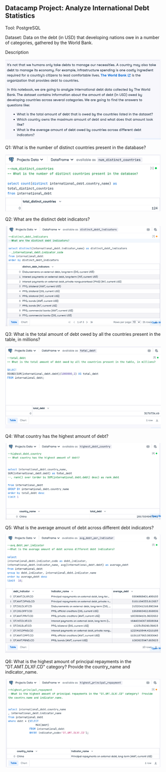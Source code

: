 ## Datacamp Project:  Analyze International Debt Statistics

Tool:  PostgreSQL

Dataset: Data on the debt (in USD) that developing nations owe in a number of categories, gathered by the World Bank.

<p>Description</p>

![Project Description](https://github.com/Sarah269/glowing-dollop/blob/main/International%20Debt/intldebt_desc.png)

<p>Q1: What is the number of distinct countries present in the database?</p>

![Number of distinct countries](https://github.com/Sarah269/glowing-dollop/blob/main/International%20Debt/intldebt_Q1.png)

<p>Q2: What are the distinct debt indicators?</p>

![Debt Indicators](https://github.com/Sarah269/glowing-dollop/blob/main/International%20Debt/intldebt_Q2.png)

<p>Q3: What is the total amount of debt owed by all the countries present in the table, in millions?</p>

![Amount of debt](https://github.com/Sarah269/glowing-dollop/blob/main/International%20Debt/intldebt_Q3.png)

<p>Q4: What country has the highest amount of debt?</p>

![Highest debt](https://github.com/Sarah269/glowing-dollop/blob/main/International%20Debt/intldebt_Q4.png)

<p>Q5: What is the average amount of debt across different debt indicators?</p>

![Average debt](https://github.com/Sarah269/glowing-dollop/blob/main/International%20Debt/intldebt_Q5.png)

<p>Q6: What is the highest amount of principal repayments in the "DT.AMT.DLXF.CD" category?  Provide the country_name and indicator_name.</p>

![Principal repayments](https://github.com/Sarah269/glowing-dollop/blob/main/International%20Debt/intldebt_Q6.png)
